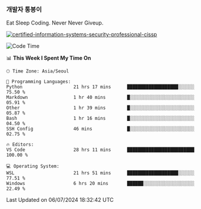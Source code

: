 ### 개발자 통붕이
Eat Sleep Coding.
Never Never Giveup.

[![certified-information-systems-security-professional-cissp](https://user-images.githubusercontent.com/44606727/157613689-acd84ec6-5f8f-4e79-89d9-a8d51f033634.png)](https://www.credly.com/badges/f394a010-85a0-450b-9136-8043af01d71c/public_url)

<!--START_SECTION:waka-->
![Code Time](http://img.shields.io/badge/Code%20Time-3%2C188%20hrs%2042%20mins-blue)

📊 **This Week I Spent My Time On** 

```text
🕑︎ Time Zone: Asia/Seoul

💬 Programming Languages: 
Python                   21 hrs 17 mins      ███████████████████░░░░░░   75.50 % 
Markdown                 1 hr 40 mins        █░░░░░░░░░░░░░░░░░░░░░░░░   05.91 % 
Other                    1 hr 39 mins        █░░░░░░░░░░░░░░░░░░░░░░░░   05.87 % 
Bash                     1 hr 16 mins        █░░░░░░░░░░░░░░░░░░░░░░░░   04.50 % 
SSH Config               46 mins             █░░░░░░░░░░░░░░░░░░░░░░░░   02.75 % 

🔥 Editors: 
VS Code                  28 hrs 11 mins      █████████████████████████   100.00 % 

💻 Operating System: 
WSL                      21 hrs 51 mins      ███████████████████░░░░░░   77.51 % 
Windows                  6 hrs 20 mins       ██████░░░░░░░░░░░░░░░░░░░   22.49 % 
```


 Last Updated on 06/07/2024 18:32:42 UTC
<!--END_SECTION:waka-->
